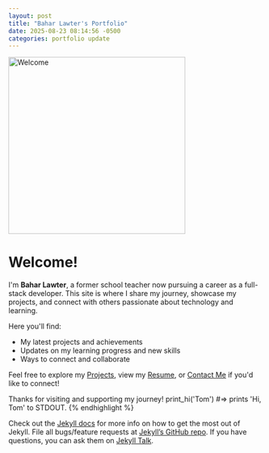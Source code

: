 ```yaml
---
layout: post
title: "Bahar Lawter's Portfolio"
date: 2025-08-23 08:14:56 -0500
categories: portfolio update
---
```


<img src="https://images.unsplash.com/photo-1465101046530-73398c7f28ca?auto=format&fit=crop&w=800&q=80" alt="Welcome" width="350"/>

# Welcome!

I'm **Bahar Lawter**, a former school teacher now pursuing a career as a full-stack developer. This site is where I share my journey, showcase my projects, and connect with others passionate about technology and learning.

Here you'll find:

- My latest projects and achievements
- Updates on my learning progress and new skills
- Ways to connect and collaborate

Feel free to explore my [Projects](/project-work/), view my [Resume](/resume/), or [Contact Me](/contact/) if you'd like to connect!

Thanks for visiting and supporting my journey!
print_hi('Tom')
#=> prints 'Hi, Tom' to STDOUT.
{% endhighlight %}

Check out the [Jekyll docs][jekyll-docs] for more info on how to get the most out of Jekyll. File all bugs/feature requests at [Jekyll’s GitHub repo][jekyll-gh]. If you have questions, you can ask them on [Jekyll Talk][jekyll-talk].

[jekyll-docs]: https://jekyllrb.com/docs/home
[jekyll-gh]: https://github.com/jekyll/jekyll
[jekyll-talk]: https://talk.jekyllrb.com/
